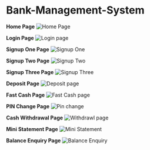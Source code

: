 # Bank-Management-System

**Home Page**
![Home Page](https://github.com/user-attachments/assets/593df2d0-2500-4609-9f27-e562fd65774e)


**Login Page**
![Login page](https://github.com/user-attachments/assets/878a1813-8d15-461b-836e-733e7e68a555)


**Signup One Page**
![Signup One](https://github.com/user-attachments/assets/cb391db6-5204-464e-a365-2c7d245ddd92)


**Signup Two Page**
![Signup Two](https://github.com/user-attachments/assets/0d9a08df-ee72-49ff-8169-8eaaf42ab425)


**Signup Three Page**
![Signup Three](https://github.com/user-attachments/assets/49a296ca-74f8-4f36-8658-d5c124718329)


**Deposit Page**
![Deposit page](https://github.com/user-attachments/assets/92d30d26-7905-462f-a4b1-1d80135cb675)


**Fast Cash Page**
![Fast Cash page](https://github.com/user-attachments/assets/078f051d-a2a5-4378-9946-26e601d2be7f)


**PIN Change Page**
![Pin change](https://github.com/user-attachments/assets/29eedbe0-ac6b-44c4-aea9-d55d9c1120c2)


**Cash Withdrawal Page**
![Withdrawl page](https://github.com/user-attachments/assets/2e8aafc8-06f4-4f2d-bd68-7f1659361a42)


**Mini Statement Page**
![Mini Statement](https://github.com/user-attachments/assets/5ae326be-2bef-41bf-86b3-e2d5ada2d88c)


**Balance Enquiry Page**
![Balance Enquiry](https://github.com/user-attachments/assets/6ac21702-8fa1-460b-8417-91fe5a56c99c)
